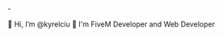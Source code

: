 <!--------------------------------------------------------------------------------------------------------------------------------->
<!-----------------------------------------------------LOADING SCREEN BY:---------------------------------------------------------->
<!------------------------------------------------------kyrelciu_#0001------------------------------------------------------------->
<!-----------------------------------------------https://discord.gg/yNgun4agTC----------------------------------------------------->
<!--------------------------------------------------------------------------------------------------------------------------------->- 
👋 Hi, I’m @kyrelciu
👀 I'm FiveM Developer and Web Developer
<!--------------------------------------------------------------------------------------------------------------------------------->
<!-----------------------------------------------------LOADING SCREEN BY:---------------------------------------------------------->
<!------------------------------------------------------kyrelciu_#0001------------------------------------------------------------->
<!-----------------------------------------------https://discord.gg/yNgun4agTC----------------------------------------------------->
<!--------------------------------------------------------------------------------------------------------------------------------->
